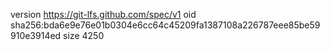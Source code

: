version https://git-lfs.github.com/spec/v1
oid sha256:bda6e9e76e01b0304e6cc64c45209fa1387108a226787eee85be59910e3914ed
size 4250
